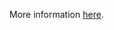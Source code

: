 More information [here](https://docs.prismacloud.io/en/enterprise-edition/policy-reference/aws-policies/aws-general-policies/ensure-aws-mqbrokers-minor-version-updates-are-enabled).
